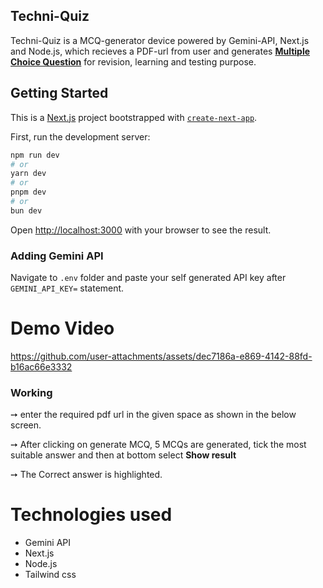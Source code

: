 ## Techni-Quiz
Techni-Quiz is a MCQ-generator device powered by Gemini-API, Next.js and Node.js, which recieves a PDF-url from user and generates 
<ins>**Multiple Choice Question**</ins> 
for revision, learning and testing purpose.




## Getting Started



This is a [Next.js](https://nextjs.org/) project bootstrapped with [`create-next-app`](https://github.com/vercel/next.js/tree/canary/packages/create-next-app).

First, run the development server:

```bash
npm run dev
# or
yarn dev
# or
pnpm dev
# or
bun dev
```

Open [http://localhost:3000](http://localhost:3000) with your browser to see the result.

### Adding Gemini API
Navigate to ```.env``` folder and paste your self generated API key after ```GEMINI_API_KEY=``` statement.
# Demo Video



https://github.com/user-attachments/assets/dec7186a-e869-4142-88fd-b16ac66e3332





### Working
➙ enter the required pdf url in the given space as shown in the below screen. 





➙ After clicking on generate MCQ, 5 MCQs are generated, tick the most suitable answer and then at bottom select **Show result**








➙ The Correct answer is highlighted.



# Technologies used
- Gemini API
- Next.js
- Node.js
- Tailwind css





